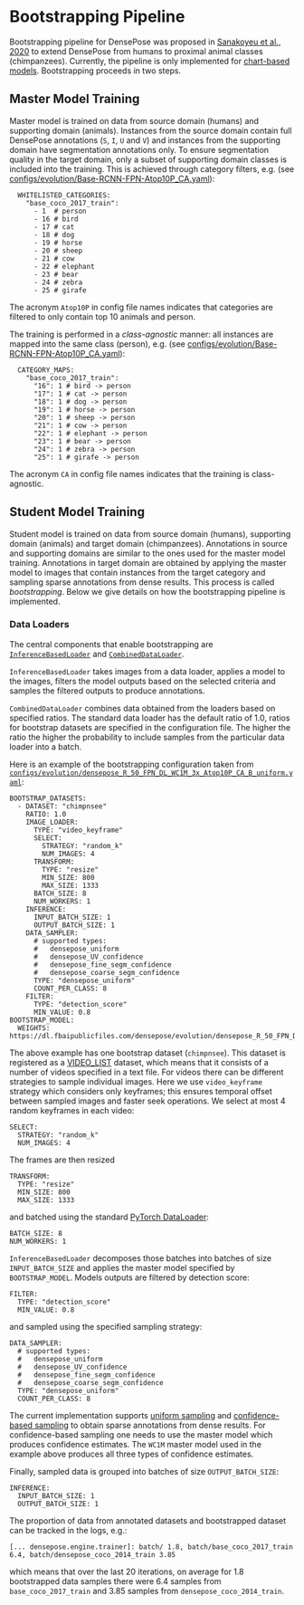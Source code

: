 # Bootstrapping Pipeline

Bootstrapping pipeline for DensePose was proposed in
[Sanakoyeu et al., 2020](https://arxiv.org/pdf/2003.00080.pdf)
to extend DensePose from humans to proximal animal classes
(chimpanzees). Currently, the pipeline is only implemented for
[chart-based models](DENSEPOSE_IUV.md).
Bootstrapping proceeds in two steps.

## Master Model Training

Master model is trained on data from source domain (humans)
and supporting domain (animals). Instances from the source domain
contain full DensePose annotations (`S`, `I`, `U` and `V`) and
instances from the supporting domain have segmentation annotations only.
To ensure segmentation quality in the target domain, only a subset of
supporting domain classes is included into the training. This is achieved
through category filters, e.g.
(see [configs/evolution/Base-RCNN-FPN-Atop10P_CA.yaml](../configs/evolution/Base-RCNN-FPN-Atop10P_CA.yaml)):

```
  WHITELISTED_CATEGORIES:
    "base_coco_2017_train":
      - 1  # person
      - 16 # bird
      - 17 # cat
      - 18 # dog
      - 19 # horse
      - 20 # sheep
      - 21 # cow
      - 22 # elephant
      - 23 # bear
      - 24 # zebra
      - 25 # girafe
```
The acronym `Atop10P` in config file names indicates that categories are filtered to
only contain top 10 animals and person.

The training is performed in a *class-agnostic* manner: all instances
are mapped into the same class (person), e.g.
(see [configs/evolution/Base-RCNN-FPN-Atop10P_CA.yaml](../configs/evolution/Base-RCNN-FPN-Atop10P_CA.yaml)):

```
  CATEGORY_MAPS:
    "base_coco_2017_train":
      "16": 1 # bird -> person
      "17": 1 # cat -> person
      "18": 1 # dog -> person
      "19": 1 # horse -> person
      "20": 1 # sheep -> person
      "21": 1 # cow -> person
      "22": 1 # elephant -> person
      "23": 1 # bear -> person
      "24": 1 # zebra -> person
      "25": 1 # girafe -> person
```
The acronym `CA` in config file names indicates that the training is class-agnostic.

## Student Model Training

Student model is trained on data from source domain (humans),
supporting domain (animals) and target domain (chimpanzees).
Annotations in source and supporting domains are similar to the ones
used for the master model training.
Annotations in target domain are obtained by applying the master model
to images that contain instances from the target category and sampling
sparse annotations from dense results. This process is called *bootstrapping*.
Below we give details on how the bootstrapping pipeline is implemented.

### Data Loaders

The central components that enable bootstrapping are
[`InferenceBasedLoader`](../densepose/data/inference_based_loader.py) and
[`CombinedDataLoader`](../densepose/data/combined_loader.py).

`InferenceBasedLoader` takes images from a data loader, applies a model
to the images, filters the model outputs based on the selected criteria and
samples the filtered outputs to produce annotations.

`CombinedDataLoader` combines data obtained from the loaders based on specified
ratios. The standard data loader has the default ratio of 1.0,
ratios for bootstrap datasets are specified in the configuration file.
The higher the ratio the higher the probability to include samples from the
particular data loader into a batch.

Here is an example of the bootstrapping configuration taken from
[`configs/evolution/densepose_R_50_FPN_DL_WC1M_3x_Atop10P_CA_B_uniform.yaml`](../configs/evolution/densepose_R_50_FPN_DL_WC1M_3x_Atop10P_CA_B_uniform.yaml):
```
BOOTSTRAP_DATASETS:
  - DATASET: "chimpnsee"
    RATIO: 1.0
    IMAGE_LOADER:
      TYPE: "video_keyframe"
      SELECT:
        STRATEGY: "random_k"
        NUM_IMAGES: 4
      TRANSFORM:
        TYPE: "resize"
        MIN_SIZE: 800
        MAX_SIZE: 1333
      BATCH_SIZE: 8
      NUM_WORKERS: 1
    INFERENCE:
      INPUT_BATCH_SIZE: 1
      OUTPUT_BATCH_SIZE: 1
    DATA_SAMPLER:
      # supported types:
      #   densepose_uniform
      #   densepose_UV_confidence
      #   densepose_fine_segm_confidence
      #   densepose_coarse_segm_confidence
      TYPE: "densepose_uniform"
      COUNT_PER_CLASS: 8
    FILTER:
      TYPE: "detection_score"
      MIN_VALUE: 0.8
BOOTSTRAP_MODEL:
  WEIGHTS: https://dl.fbaipublicfiles.com/densepose/evolution/densepose_R_50_FPN_DL_WC1M_3x_Atop10P_CA/217578784/model_final_9fe1cc.pkl
```

The above example has one bootstrap dataset (`chimpnsee`). This dataset is registered as
a [VIDEO_LIST](../densepose/data/datasets/chimpnsee.py) dataset, which means that
it consists of a number of videos specified in a text file. For videos there can be
different strategies to sample individual images. Here we use `video_keyframe` strategy
which considers only keyframes; this ensures temporal offset between sampled images and
faster seek operations. We select at most 4 random keyframes in each video:

```
SELECT:
  STRATEGY: "random_k"
  NUM_IMAGES: 4
```

The frames are then resized

```
TRANSFORM:
  TYPE: "resize"
  MIN_SIZE: 800
  MAX_SIZE: 1333
```

and batched using the standard
[PyTorch DataLoader](https://pytorch.org/docs/stable/data.html#torch.utils.data.DataLoader):

```
BATCH_SIZE: 8
NUM_WORKERS: 1
```

`InferenceBasedLoader` decomposes those batches into batches of size `INPUT_BATCH_SIZE`
and applies the master model specified by `BOOTSTRAP_MODEL`. Models outputs are filtered
by detection score:

```
FILTER:
  TYPE: "detection_score"
  MIN_VALUE: 0.8
```

and sampled using the specified sampling strategy:

```
DATA_SAMPLER:
  # supported types:
  #   densepose_uniform
  #   densepose_UV_confidence
  #   densepose_fine_segm_confidence
  #   densepose_coarse_segm_confidence
  TYPE: "densepose_uniform"
  COUNT_PER_CLASS: 8
```

The current implementation supports
[uniform sampling](../densepose/data/samplers/densepose_uniform.py) and
[confidence-based sampling](../densepose/data/samplers/densepose_confidence_based.py)
to obtain sparse annotations from dense results. For confidence-based
sampling one needs to use the master model which produces confidence estimates.
The `WC1M` master model used in the example above produces all three types of confidence
estimates.

Finally, sampled data is grouped into batches of size `OUTPUT_BATCH_SIZE`:

```
INFERENCE:
  INPUT_BATCH_SIZE: 1
  OUTPUT_BATCH_SIZE: 1
```

The proportion of data from annotated datasets and bootstrapped dataset can be tracked
in the logs, e.g.:

```
[... densepose.engine.trainer]: batch/ 1.8, batch/base_coco_2017_train 6.4, batch/densepose_coco_2014_train 3.85
```

which means that over the last 20 iterations, on average for 1.8 bootstrapped data samples there were 6.4 samples from `base_coco_2017_train` and 3.85 samples from `densepose_coco_2014_train`.
